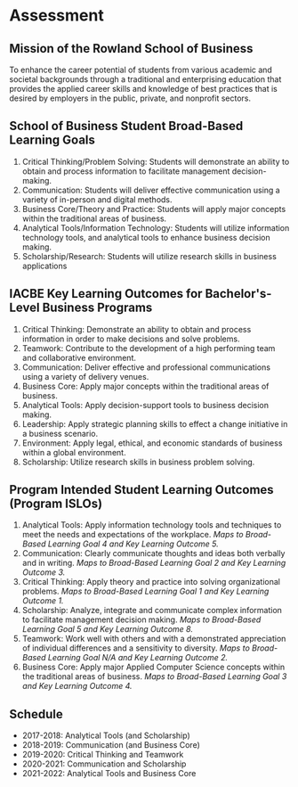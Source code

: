 # Assessment

## Mission of the Rowland School of Business

To enhance the career potential of students from various academic and societal backgrounds through a traditional and enterprising education that provides the applied career skills and knowledge of best practices that is desired by employers in the public, private, and nonprofit sectors.

## School of Business Student Broad-Based Learning Goals

1. Critical Thinking/Problem Solving: Students will demonstrate an ability to obtain and process information to facilitate management decision-making. 
2. Communication: Students will deliver effective communication using a variety of in-person and digital methods. 
3. Business Core/Theory and Practice: Students will apply major concepts within the traditional areas of business. 
4. Analytical Tools/Information Technology: Students will utilize information technology tools, and analytical tools to enhance business decision making. 
5. Scholarship/Research: Students will utilize research skills in business applications 

## IACBE Key Learning Outcomes for Bachelor's-Level Business Programs

1. Critical Thinking: Demonstrate an ability to obtain and process information in order to make decisions and solve problems.
2. Teamwork: Contribute to the development of a high performing team and collaborative environment.
3. Communication: Deliver effective and professional communications using a variety of delivery venues.
4. Business Core: Apply major concepts within the traditional areas of business.
5. Analytical Tools: Apply decision-support tools to business decision making.
6. Leadership: Apply strategic planning skills to effect a change initiative in a business scenario.
7. Environment: Apply legal, ethical, and economic standards of business within a global environment.
8. Scholarship: Utilize research skills in business problem solving.

## Program Intended Student Learning Outcomes (Program ISLOs)

1. Analytical Tools: Apply information technology tools and techniques to meet the needs and expectations of the workplace.
   *Maps to Broad-Based Learning Goal 4 and Key Learning Outcome 5.*
2. Communication: Clearly communicate thoughts and ideas both verbally and in writing.
   *Maps to Broad-Based Learning Goal 2 and Key Learning Outcome 3.*
3. Critical Thinking: Apply theory and practice into solving organizational problems.
   *Maps to Broad-Based Learning Goal 1 and Key Learning Outcome 1.*
4. Scholarship: Analyze, integrate and communicate complex information to facilitate management decision making.
   *Maps to Broad-Based Learning Goal 5 and Key Learning Outcome 8.*
5. Teamwork: Work well with others and with a demonstrated appreciation of individual differences and a sensitivity to diversity.
   *Maps to Broad-Based Learning Goal N/A and Key Learning Outcome 2.*
6. Business Core: Apply major Applied Computer Science concepts within the traditional areas of business.
   *Maps to Broad-Based Learning Goal 3 and Key Learning Outcome 4.*

## Schedule

* 2017-2018: Analytical Tools (and Scholarship)
* 2018-2019: Communication (and Business Core)
* 2019-2020: Critical Thinking and Teamwork
* 2020-2021: Communication and Scholarship
* 2021-2022: Analytical Tools and Business Core
